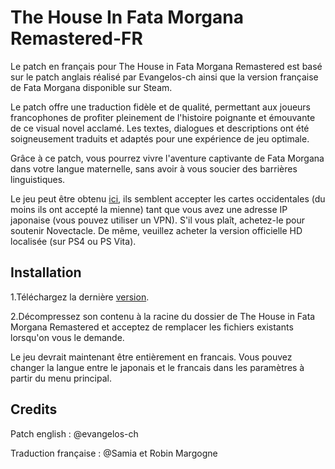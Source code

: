 # The House In Fata Morgana Remastered-FR
Le patch en français pour The House in Fata Morgana Remastered est basé sur le patch anglais réalisé par Evangelos-ch ainsi que la version française de Fata Morgana disponible sur Steam.

Le patch offre une traduction fidèle et de qualité, permettant aux joueurs francophones de profiter pleinement de l'histoire poignante et émouvante de ce visual novel acclamé. Les textes, dialogues et descriptions ont été soigneusement traduits et adaptés pour une expérience de jeu optimale.

Grâce à ce patch, vous pourrez vivre l'aventure captivante de Fata Morgana dans votre langue maternelle, sans avoir à vous soucier des barrières linguistiques.

Le jeu peut être obtenu [ici](https://www.animategames.jp/home/detail/30082), ils semblent accepter les cartes occidentales (du moins ils ont accepté la mienne) tant que vous avez une adresse IP japonaise (vous pouvez utiliser un VPN). S'il vous plaît, achetez-le pour soutenir Novectacle. De même, veuillez acheter la version officielle HD localisée (sur PS4 ou PS Vita).

## Installation
1.Téléchargez la dernière [version](https://github.com/MysticHaze157/fata-morgana-remastered-french/releases).

2.Décompressez son contenu à la racine du dossier de The House in Fata Morgana Remastered et acceptez de remplacer les fichiers existants lorsqu'on vous le demande.

Le jeu devrait maintenant être entièrement en francais. Vous pouvez changer la langue entre le japonais et le francais dans les paramètres à partir du menu principal.

## Credits
Patch english : @evangelos-ch

Traduction française : @Samia et Robin Margogne
